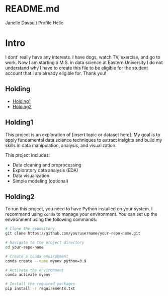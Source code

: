 # README.md
Janelle Davault Profile
Hello

# Intro

I dont' really have any interests. I have dogs, watch TV, exercise, and go to work. 
Now I am starting a M.S. in data science at Eastern University
I do not understand why I have to create this file to be eligible for the student account that I am already eligible for. 
Thank you!

## Holding 

- [Holding1](#Holding1)
- [Holding2](#Holding2)

## Holding1

This project is an exploration of [insert topic or dataset here]. My goal is to apply fundamental data science techniques to extract insights and build my skills in data manipulation, analysis, and visualization. 

This project includes:
- Data cleaning and preprocessing
- Exploratory data analysis (EDA)
- Data visualization
- Simple modeling (optional)

## Holding2

To run this project, you need to have Python installed on your system. I recommend using `conda` to manage your environment. You can set up the environment using the following commands:

```bash
# Clone the repository
git clone https://github.com/yourusername/your-repo-name.git

# Navigate to the project directory
cd your-repo-name

# Create a conda environment
conda create --name myenv python=3.9

# Activate the environment
conda activate myenv

# Install the required packages
pip install -r requirements.txt
